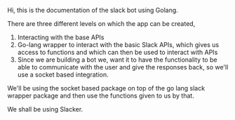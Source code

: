 Hi, this is the documentation of the slack bot using Golang.

There are three different levels on which the app can be created,
1. Interacting with the base APIs
2. Go-lang wrapper to interact with the basic Slack APIs, which gives us access to functions and which can then be used to interact with APIs
3. Since we are building a bot we, want it to have the functionality to be able to communicate with the user and give the responses back, so we'll use a socket based integration.

We'll be using the socket based package on top of the go lang slack wrapper package and then use the functions given to us by that.

We shall be using Slacker.